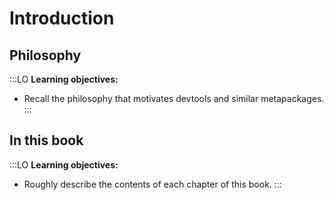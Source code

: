 # Introduction

## Philosophy

:::LO
**Learning objectives:**

* Recall the philosophy that motivates devtools and similar metapackages.
:::

## In this book

:::LO
**Learning objectives:**

* Roughly describe the contents of each chapter of this book.
:::

